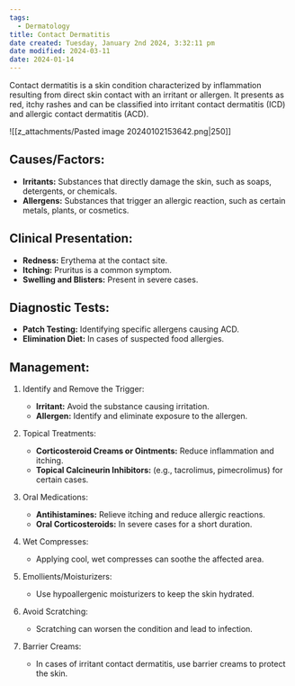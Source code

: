 ```yaml
---
tags:
  - Dermatology
title: Contact Dermatitis
date created: Tuesday, January 2nd 2024, 3:32:11 pm
date modified: 2024-03-11
date: 2024-01-14
---
```


Contact dermatitis is a skin condition characterized by inflammation resulting from direct skin contact with an irritant or allergen. It presents as red, itchy rashes and can be classified into irritant contact dermatitis (ICD) and allergic contact dermatitis (ACD).

![[z_attachments/Pasted image 20240102153642.png|250]]

## Causes/Factors:

- **Irritants:** Substances that directly damage the skin, such as soaps, detergents, or chemicals.
- **Allergens:** Substances that trigger an allergic reaction, such as certain metals, plants, or cosmetics.

## Clinical Presentation:

- **Redness:** Erythema at the contact site.
- **Itching:** Pruritus is a common symptom.
- **Swelling and Blisters:** Present in severe cases.

## Diagnostic Tests:

- **Patch Testing:** Identifying specific allergens causing ACD.
- **Elimination Diet:** In cases of suspected food allergies.

## Management:

 1. Identify and Remove the Trigger:
	- **Irritant:** Avoid the substance causing irritation.
	- **Allergen:** Identify and eliminate exposure to the allergen.

2. Topical Treatments:
	- **Corticosteroid Creams or Ointments:** Reduce inflammation and itching.
	- **Topical Calcineurin Inhibitors:** (e.g., tacrolimus, pimecrolimus) for certain cases.

 3. Oral Medications:
	- **Antihistamines:** Relieve itching and reduce allergic reactions.
	- **Oral Corticosteroids:** In severe cases for a short duration.

4. Wet Compresses:
	- Applying cool, wet compresses can soothe the affected area.

 5. Emollients/Moisturizers:
	- Use hypoallergenic moisturizers to keep the skin hydrated.

6. Avoid Scratching:
	- Scratching can worsen the condition and lead to infection.

7. Barrier Creams:
	- In cases of irritant contact dermatitis, use barrier creams to protect the skin.

